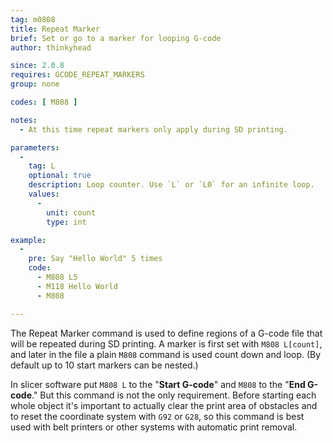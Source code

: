 ```yaml
---
tag: m0808
title: Repeat Marker
brief: Set or go to a marker for looping G-code
author: thinkyhead

since: 2.0.8
requires: GCODE_REPEAT_MARKERS
group: none

codes: [ M808 ]

notes:
  - At this time repeat markers only apply during SD printing.

parameters:
  -
    tag: L
    optional: true
    description: Loop counter. Use `L` or `L0` for an infinite loop.
    values:
      -
        unit: count
        type: int

example:
  -
    pre: Say "Hello World" 5 times
    code:
      - M808 L5
      - M118 Hello World
      - M808

---
```


The Repeat Marker command is used to define regions of a G-code file that will be repeated during SD printing. A marker is first set with `M808 L[count]`, and later in the file a plain `M808` command is used count down and loop. (By default up to 10 start markers can be nested.)

In slicer software put `M808 L` to the "**Start G-code**" and `M808` to the "**End G-code**." But this command is not the only requirement. Before starting each whole object it's important to actually clear the print area of obstacles and to reset the coordinate system with `G92` or `G28`, so this command is best used with belt printers or other systems with automatic print removal.
